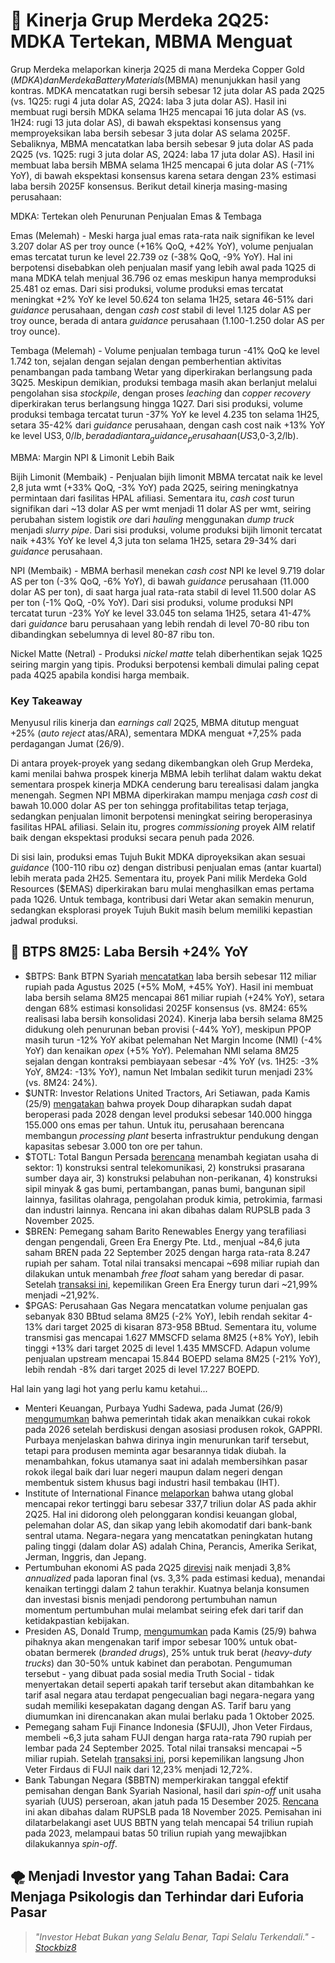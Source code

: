 # 👥 Kinerja Grup Merdeka 2Q25: MDKA Tertekan, MBMA Menguat

Grup Merdeka melaporkan kinerja 2Q25 di mana Merdeka Copper Gold ($MDKA) dan Merdeka Battery Materials ($MBMA) menunjukkan hasil yang kontras. MDKA mencatatkan rugi bersih sebesar 12 juta dolar AS pada 2Q25 (vs. 1Q25: rugi 4 juta dolar AS, 2Q24: laba 3 juta dolar AS). Hasil ini membuat rugi bersih MDKA selama 1H25 mencapai 16 juta dolar AS (vs. 1H24: rugi 13 juta dolar AS), di bawah ekspektasi konsensus yang memproyeksikan laba bersih sebesar 3 juta dolar AS selama 2025F. Sebaliknya, MBMA mencatatkan laba bersih sebesar 9 juta dolar AS pada 2Q25 (vs. 1Q25: rugi 3 juta dolar AS, 2Q24: laba 17 juta dolar AS). Hasil ini membuat laba bersih MBMA selama 1H25 mencapai 6 juta dolar AS (-71% YoY), di bawah ekspektasi konsensus karena setara dengan 23% estimasi laba bersih 2025F konsensus. Berikut detail kinerja masing-masing perusahaan:

MDKA: Tertekan oleh Penurunan Penjualan Emas & Tembaga

Emas (Melemah) - Meski harga jual emas rata-rata naik signifikan ke level 3.207 dolar AS per troy ounce (+16% QoQ, +42% YoY), volume penjualan emas tercatat turun ke level 22.739 oz (-38% QoQ, -9% YoY). Hal ini berpotensi disebabkan oleh penjualan masif yang lebih awal pada 1Q25 di mana MDKA telah menjual 36.796 oz emas meskipun hanya memproduksi 25.481 oz emas. Dari sisi produksi, volume produksi emas tercatat meningkat +2% YoY ke level 50.624 ton selama 1H25, setara 46-51% dari _guidance_ perusahaan, dengan _cash cost_ stabil di level 1.125 dolar AS per troy ounce, berada di antara _guidance_ perusahaan (1.100-1.250 dolar AS per troy ounce).

Tembaga (Melemah) - Volume penjualan tembaga turun -41% QoQ ke level 1.742 ton, sejalan dengan sejalan dengan pemberhentian aktivitas penambangan pada tambang Wetar yang diperkirakan berlangsung pada 3Q25. Meskipun demikian, produksi tembaga masih akan berlanjut melalui pengolahan sisa _stockpile_, dengan proses _leaching_ dan _copper recovery_ diperkirakan terus berlangsung hingga 1Q27. Dari sisi produksi, volume produksi tembaga tercatat turun -37% YoY ke level 4.235 ton selama 1H25, setara 35-42% dari _guidance_ perusahaan, dengan cash cost naik +13% YoY ke level US$3,0/lb, berada di antara _guidance_ perusahaan (US$3,0-3,2/lb).

MBMA: Margin NPI & Limonit Lebih Baik

Bijih Limonit (Membaik) - Penjualan bijih limonit MBMA tercatat naik ke level 2,8 juta wmt (+33% QoQ, -3% YoY) pada 2Q25, seiring meningkatnya permintaan dari fasilitas HPAL afiliasi. Sementara itu, _cash cost_ turun signifikan dari ~13 dolar AS per wmt menjadi 11 dolar AS per wmt, seiring perubahan sistem logistik _ore_ dari _hauling_ menggunakan _dump truck_ menjadi _slurry pipe_. Dari sisi produksi, volume produksi bijih limonit tercatat naik +43% YoY ke level 4,3 juta ton selama 1H25, setara 29-34% dari _guidance_ perusahaan.

NPI (Membaik) - MBMA berhasil menekan _cash cost_ NPI ke level 9.719 dolar AS per ton (-3% QoQ, -6% YoY), di bawah _guidance_ perusahaan (11.000 dolar AS per ton), di saat harga jual rata-rata stabil di level 11.500 dolar AS per ton (-1% QoQ, -0% YoY). Dari sisi produksi, volume produksi NPI tercatat turun -23% YoY ke level 33.045 ton selama 1H25, setara 41-47% dari _guidance_ baru perusahaan yang lebih rendah di level 70-80 ribu ton dibandingkan sebelumnya di level 80-87 ribu ton.

Nickel Matte (Netral) - Produksi _nickel matte_ telah diberhentikan sejak 1Q25 seiring margin yang tipis. Produksi berpotensi kembali dimulai paling cepat pada 4Q25 apabila kondisi harga membaik.

### Key Takeaway

Menyusul rilis kinerja dan _earnings call_ 2Q25, MBMA ditutup menguat +25% (_auto reject_ atas/ARA), sementara MDKA menguat +7,25% pada perdagangan Jumat (26/9).

Di antara proyek-proyek yang sedang dikembangkan oleh Grup Merdeka, kami menilai bahwa prospek kinerja MBMA lebih terlihat dalam waktu dekat sementara prospek kinerja MDKA cenderung baru terealisasi dalam jangka menengah. Segmen NPI MBMA diperkirakan mampu menjaga _cash cost_ di bawah 10.000 dolar AS per ton sehingga profitabilitas tetap terjaga, sedangkan penjualan limonit berpotensi meningkat seiring beroperasinya fasilitas HPAL afiliasi. Selain itu, progres _commissioning_ proyek AIM relatif baik dengan ekspektasi produksi secara penuh pada 2026.

Di sisi lain, produksi emas Tujuh Bukit MDKA diproyeksikan akan sesuai _guidance_ (100-110 ribu oz) dengan distribusi penjualan emas (antar kuartal) lebih merata pada 2H25. Sementara itu, proyek Pani milik Merdeka Gold Resources ($EMAS) diperkirakan baru mulai menghasilkan emas pertama pada 1Q26. Untuk tembaga, kontribusi dari Wetar akan semakin menurun, sedangkan eksplorasi proyek Tujuh Bukit masih belum memiliki kepastian jadwal produksi.

## 💸 BTPS 8M25: Laba Bersih +24% YoY

- $BTPS: Bank BTPN Syariah [mencatatkan](https://www.btpnsyariah.com/financial-report) laba bersih sebesar 112 miliar rupiah pada Agustus 2025 (+5% MoM, +45% YoY). Hasil ini membuat laba bersih selama 8M25 mencapai 861 miliar rupiah (+24% YoY), setara dengan 68% estimasi konsolidasi 2025F konsensus (vs. 8M24: 65% realisasi laba bersih konsolidasi 2024). Kinerja laba bersih selama 8M25 didukung oleh penurunan beban provisi (-44% YoY), meskipun PPOP masih turun -12% YoY akibat pelemahan Net Margin Income (NMI) (-4% YoY) dan kenaikan _opex_ (+5% YoY). Pelemahan NMI selama 8M25 sejalan dengan kontraksi pembiayaan sebesar -4% YoY (vs. 1H25: -3% YoY, 8M24: -13% YoY), namun Net Imbalan sedikit turun menjadi 23% (vs. 8M24: 24%).
- $UNTR: Investor Relations United Tractors, Ari Setiawan, pada Kamis (25/9) [mengatakan](https://katadata.co.id/finansial/bursa/68d53d8b3fdc8/united-tractors-untr-ungkap-kabar-tambang-emas-terbuka-intip-rencananya) bahwa proyek Doup diharapkan sudah dapat beroperasi pada 2028 dengan level produksi sebesar 140.000 hingga 155.000 ons emas per tahun. Untuk itu, perusahaan berencana membangun _processing plant_ beserta infrastruktur pendukung dengan kapasitas sebesar 3.000 ton ore per tahun.
- $TOTL: Total Bangun Persada [berencana](https://www.idx.co.id/StaticData/NewsAndAnnouncement/ANNOUNCEMENTSTOCK/From_EREP/202509/1ae720b255_366b78f6de.pdf) menambah kegiatan usaha di sektor: 1) konstruksi sentral telekomunikasi, 2) konstruksi prasarana sumber daya air, 3) konstruksi pelabuhan non-perikanan, 4) konstruksi sipil minyak & gas bumi, pertambangan, panas bumi, bangunan sipil lainnya, fasilitas olahraga, pengolahan produk kimia, petrokimia, farmasi dan industri lainnya. Rencana ini akan dibahas dalam RUPSLB pada 3 November 2025.
- $BREN: Pemegang saham Barito Renewables Energy yang terafiliasi dengan pengendali, Green Era Energy Pte. Ltd., menjual ~84,6 juta saham BREN pada 22 September 2025 dengan harga rata-rata 8.247 rupiah per saham. Total nilai transaksi mencapai ~698 miliar rupiah dan dilakukan untuk menambah _free float_ saham yang beredar di pasar. Setelah [transaksi ini](https://www.idx.co.id/StaticData/NewsAndAnnouncement/ANNOUNCEMENTSTOCK/From_EREP/202509/2c93686c51_bed8efa240.pdf), kepemilikan Green Era Energy turun dari ~21,99% menjadi ~21,92%.
- $PGAS: Perusahaan Gas Negara mencatatkan volume penjualan gas sebanyak 830 BBtud selama 8M25 (-2% YoY), lebih rendah sekitar 4-13% dari target 2025 di kisaran 873-958 BBtud. Sementara itu, volume transmisi gas mencapai 1.627 MMSCFD selama 8M25 (+8% YoY), lebih tinggi +13% dari target 2025 di level 1.435 MMSCFD. Adapun volume penjualan upstream mencapai 15.844 BOEPD selama 8M25 (-21% YoY), lebih rendah -8% dari target 2025 di level 17.227 BOEPD.

Hal lain yang lagi hot yang perlu kamu ketahui...

- Menteri Keuangan, Purbaya Yudhi Sadewa, pada Jumat (26/9) [mengumumkan](https://www.cnbcindonesia.com/news/20250926144104-4-670506/breaking-purbaya-cukai-rokok-2026-tidak-naik) bahwa pemerintah tidak akan menaikkan cukai rokok pada 2026 setelah berdiskusi dengan asosiasi produsen rokok, GAPPRI. Purbaya menjelaskan bahwa dirinya ingin menurunkan tarif tersebut, tetapi para produsen meminta agar besarannya tidak diubah. Ia menambahkan, fokus utamanya saat ini adalah membersihkan pasar rokok ilegal baik dari luar negeri maupun dalam negeri dengan membentuk sistem khusus bagi industri hasil tembakau (IHT).
- Institute of International Finance [melaporkan](https://www.reuters.com/world/china/global-debt-hits-record-nearly-338-trillion-says-iif-2025-09-25/) bahwa utang global mencapai rekor tertinggi baru sebesar 337,7 triliun dolar AS pada akhir 2Q25. Hal ini didorong oleh pelonggaran kondisi keuangan global, pelemahan dolar AS, dan sikap yang lebih akomodatif dari bank-bank sentral utama. Negara-negara yang mencatatkan peningkatan hutang paling tinggi (dalam dolar AS) adalah China, Perancis, Amerika Serikat, Jerman, Inggris, dan Jepang.
- Pertumbuhan ekonomi AS pada 2Q25 [direvisi](https://www.reuters.com/business/us-second-quarter-gdp-growth-revised-sharply-higher-2025-09-25/) naik menjadi 3,8% _annualized_ pada laporan final (vs. 3,3% pada estimasi kedua), menandai kenaikan tertinggi dalam 2 tahun terakhir. Kuatnya belanja konsumen dan investasi bisnis menjadi pendorong pertumbuhan namun momentum pertumbuhan mulai melambat seiring efek dari tarif dan ketidakpastian kebijakan.
- Presiden AS, Donald Trump, [mengumumkan](https://www.reuters.com/business/trump-says-us-will-impose-25-tariff-heavy-trucks-imports-october-1-2025-09-25/) pada Kamis (25/9) bahwa pihaknya akan mengenakan tarif impor sebesar 100% untuk obat-obatan bermerek (_branded drugs_), 25% untuk truk berat (_heavy-duty trucks_) dan 30-50% untuk kabinet dan perabotan. Pengumuman tersebut - yang dibuat pada sosial media Truth Social - tidak menyertakan detail seperti apakah tarif tersebut akan ditambahkan ke tarif asal negara atau terdapat pengecualian bagi negara-negara yang sudah memiliki kesepakatan dagang dengan AS. Tarif baru yang diumumkan ini direncanakan akan mulai berlaku pada 1 Oktober 2025.
- Pemegang saham Fuji Finance Indonesia ($FUJI), Jhon Veter Firdaus, membeli ~6,3 juta saham FUJI dengan harga rata-rata 790 rupiah per lembar pada 24 September 2025. Total nilai transaksi mencapai ~5 miliar rupiah. Setelah [transaksi ini](https://www.idx.co.id/StaticData/NewsAndAnnouncement/ANNOUNCEMENTSTOCK/From_EREP/202509/8580bd8bf6_32be97410c.pdf), porsi kepemilikan langsung Jhon Veter Firdaus di FUJI naik dari 12,23% menjadi 12,72%.
- Bank Tabungan Negara ($BBTN) memperkirakan tanggal efektif pemisahan dengan Bank Syariah Nasional, hasil dari _spin-off_ unit usaha syariah (UUS) perseroan, akan jatuh pada 15 Desember 2025. [Rencana](https://www.idx.co.id/StaticData/NewsAndAnnouncement/ANNOUNCEMENTSTOCK/From_EREP/202509/4a44429af3_87a11a00a7.pdf) ini akan dibahas dalam RUPSLB pada 18 November 2025. Pemisahan ini dilatarbelakangi aset UUS BBTN yang telah mencapai 54 triliun rupiah pada 2023, melampaui batas 50 triliun rupiah yang mewajibkan dilakukannya _spin-off_.

## 🌪️ Menjadi Investor yang Tahan Badai: Cara Menjaga Psikologis dan Terhindar dari Euforia Pasar

> _"Investor Hebat Bukan yang Selalu Benar, Tapi Selalu Terkendali." -_ [_Stockbiz8_](https://stockbit.com/Stockbiz8)
